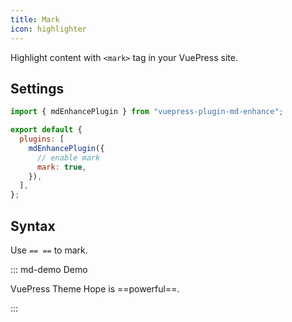 ```yaml
---
title: Mark
icon: highlighter
---
```


Highlight content with `<mark>` tag in your VuePress site.

<!-- more -->

## Settings

```js {7} title=".vuepress/config.js"
import { mdEnhancePlugin } from "vuepress-plugin-md-enhance";

export default {
  plugins: [
    mdEnhancePlugin({
      // enable mark
      mark: true,
    }),
  ],
};
```

## Syntax

Use `== ==` to mark.

::: md-demo Demo

VuePress Theme Hope is ==powerful==.

:::
